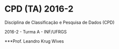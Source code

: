 # CPD (TA) 2016-2
Disciplina de Classificação e Pesquisa de Dados (CPD)

2016-2 - Turma A - INF/UFRGS

***Prof. Leandro Krug Wives

